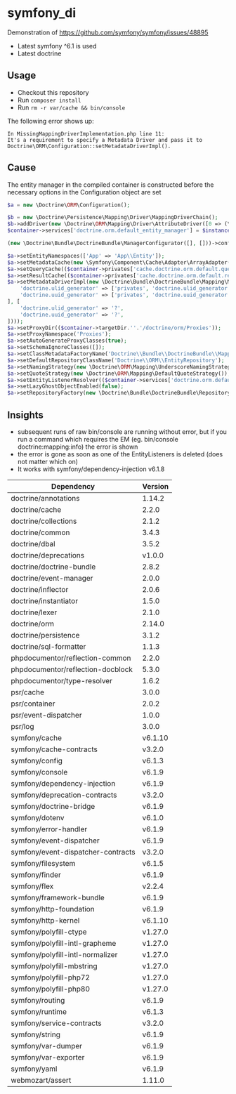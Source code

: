 # symfony_di

Demonstration of https://github.com/symfony/symfony/issues/48895
- Latest symfony ^6.1 is used
- Latest doctrine 

## Usage 
- Checkout this repository
- Run `composer install`
- Run `rm -r var/cache && bin/console`

The following error shows up:
```
In MissingMappingDriverImplementation.php line 11:                                                                                                                    
It's a requirement to specify a Metadata Driver and pass it to Doctrine\ORM\Configuration::setMetadataDriverImpl(). 
```

## Cause
The entity manager in the compiled container is constructed before the necessary options in the Configuration object are set
```php
$a = new \Doctrine\ORM\Configuration();

$b = new \Doctrine\Persistence\Mapping\Driver\MappingDriverChain();
$b->addDriver(new \Doctrine\ORM\Mapping\Driver\AttributeDriver([0 => (\dirname(__DIR__, 4).'/src/Entity')]), 'App\\Entity');
$container->services['doctrine.orm.default_entity_manager'] = $instance = new \Doctrine\ORM\EntityManager(($container->services['doctrine.dbal.default_connection'] ?? $container->load('getDoctrine_Dbal_DefaultConnectionService')), $a);

(new \Doctrine\Bundle\DoctrineBundle\ManagerConfigurator([], []))->configure($instance);

$a->setEntityNamespaces(['App' => 'App\\Entity']);
$a->setMetadataCache(new \Symfony\Component\Cache\Adapter\ArrayAdapter());
$a->setQueryCache(($container->privates['cache.doctrine.orm.default.query'] ?? ($container->privates['cache.doctrine.orm.default.query'] = new \Symfony\Component\Cache\Adapter\ArrayAdapter())));
$a->setResultCache(($container->privates['cache.doctrine.orm.default.result'] ?? ($container->privates['cache.doctrine.orm.default.result'] = new \Symfony\Component\Cache\Adapter\ArrayAdapter())));
$a->setMetadataDriverImpl(new \Doctrine\Bundle\DoctrineBundle\Mapping\MappingDriver($b, new \Symfony\Component\DependencyInjection\Argument\ServiceLocator($container->getService, [
    'doctrine.ulid_generator' => ['privates', 'doctrine.ulid_generator', 'getDoctrine_UlidGeneratorService', true],
    'doctrine.uuid_generator' => ['privates', 'doctrine.uuid_generator', 'getDoctrine_UuidGeneratorService', true],
], [
    'doctrine.ulid_generator' => '?',
    'doctrine.uuid_generator' => '?',
])));
$a->setProxyDir(($container->targetDir.''.'/doctrine/orm/Proxies'));
$a->setProxyNamespace('Proxies');
$a->setAutoGenerateProxyClasses(true);
$a->setSchemaIgnoreClasses([]);
$a->setClassMetadataFactoryName('Doctrine\\Bundle\\DoctrineBundle\\Mapping\\ClassMetadataFactory');
$a->setDefaultRepositoryClassName('Doctrine\\ORM\\EntityRepository');
$a->setNamingStrategy(new \Doctrine\ORM\Mapping\UnderscoreNamingStrategy(0, true));
$a->setQuoteStrategy(new \Doctrine\ORM\Mapping\DefaultQuoteStrategy());
$a->setEntityListenerResolver(($container->services['doctrine.orm.default_entity_listener_resolver'] ?? $container->load('getDoctrine_Orm_DefaultEntityListenerResolverService')));
$a->setLazyGhostObjectEnabled(false);
$a->setRepositoryFactory(new \Doctrine\Bundle\DoctrineBundle\Repository\ContainerRepositoryFactory(($container->privates['.service_locator.Xbsa8iG'] ?? ($container->privates['.service_locator.Xbsa8iG'] = new \Symfony\Component\DependencyInjection\Argument\ServiceLocator($container->getService, [], [])))));

```



## Insights
- subsequent runs of raw bin/console are running without error, but if you run a command which requires the EM (eg. bin/console doctrine:mapping:info) the error is shown
- the error is gone as soon as one of the EntityListeners is deleted (does not matter which on)
- It works with symfony/dependency-injection v6.1.8

| Dependency                         | Version |
|------------------------------------|---------|
| doctrine/annotations               | 1.14.2  |
| doctrine/cache                     | 2.2.0   |
| doctrine/collections               | 2.1.2   |
| doctrine/common                    | 3.4.3   |
| doctrine/dbal                      | 3.5.2   |
| doctrine/deprecations              | v1.0.0  |
| doctrine/doctrine-bundle           | 2.8.2   |
| doctrine/event-manager             | 2.0.0   |
| doctrine/inflector                 | 2.0.6   |
| doctrine/instantiator              | 1.5.0   |
| doctrine/lexer                     | 2.1.0   |
| doctrine/orm                       | 2.14.0  |
| doctrine/persistence               | 3.1.2   |
| doctrine/sql-formatter             | 1.1.3   |
| phpdocumentor/reflection-common    | 2.2.0   |
| phpdocumentor/reflection-docblock  | 5.3.0   |
| phpdocumentor/type-resolver        | 1.6.2   |
| psr/cache                          | 3.0.0   |
| psr/container                      | 2.0.2   |
| psr/event-dispatcher               | 1.0.0   |
| psr/log                            | 3.0.0   |
| symfony/cache                      | v6.1.10 |
| symfony/cache-contracts            | v3.2.0  |
| symfony/config                     | v6.1.3  |
| symfony/console                    | v6.1.9  |
| symfony/dependency-injection       | v6.1.9  |
| symfony/deprecation-contracts      | v3.2.0  |
| symfony/doctrine-bridge            | v6.1.9  |
| symfony/dotenv                     | v6.1.0  |
| symfony/error-handler              | v6.1.9  |
| symfony/event-dispatcher           | v6.1.9  |
| symfony/event-dispatcher-contracts | v3.2.0  |
| symfony/filesystem                 | v6.1.5  |
| symfony/finder                     | v6.1.9  |
| symfony/flex                       | v2.2.4  |
| symfony/framework-bundle           | v6.1.9  |
| symfony/http-foundation            | v6.1.9  |
| symfony/http-kernel                | v6.1.10 |
| symfony/polyfill-ctype             | v1.27.0 |
| symfony/polyfill-intl-grapheme     | v1.27.0 |
| symfony/polyfill-intl-normalizer   | v1.27.0 |
| symfony/polyfill-mbstring          | v1.27.0 |
| symfony/polyfill-php72             | v1.27.0 |
| symfony/polyfill-php80             | v1.27.0 |
| symfony/routing                    | v6.1.9  |
| symfony/runtime                    | v6.1.3  |
| symfony/service-contracts          | v3.2.0  |
| symfony/string                     | v6.1.9  |
| symfony/var-dumper                 | v6.1.9  |
| symfony/var-exporter               | v6.1.9  |
| symfony/yaml                       | v6.1.9  |
| webmozart/assert                   | 1.11.0  |

